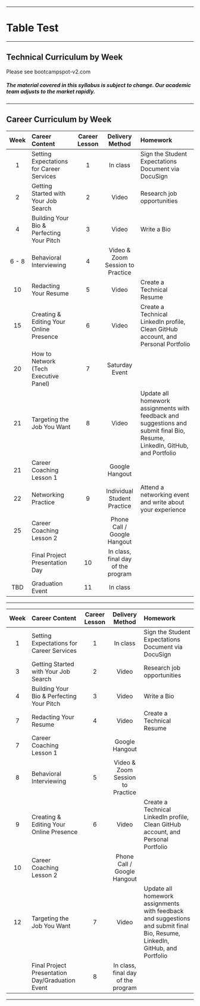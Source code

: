 -----------------------------------------
# Table Test

-----------------------------------------


## Technical Curriculum by Week

Please see bootcampspot-v2.com

##### The material covered in this syllabus is subject to change. Our academic team adjusts to the market rapidly.

-----------------------------------------
## Career Curriculum by Week

| Week | Career Content | Career Lesson | Delivery Method | Homework || :---: | :---| :---:| :---: |:---| | 1 | Setting Expectations for Career Services | 1 | In class | Sign the Student Expectations Document via DocuSign || 2 | Getting Started with Your Job Search | 2 | Video | Research job opportunities || 4 | Building Your Bio & Perfecting Your Pitch | 3 | Video | Write a Bio || 6 - 8 | Behavioral Interviewing | 4 | Video & Zoom Session to Practice | | 10 | Redacting Your Resume | 5 | Video | Create a Technical Resume || 15 | Creating & Editing Your Online Presence | 6 | Video | Create a Technical LinkedIn profile, Clean GitHub account, and Personal Portfolio || 20| How to Network (Tech Executive Panel) | 7 | Saturday Event || 21 | Targeting the Job You Want | 8 |	Video | Update all homework assignments with feedback and suggestions and submit final Bio, Resume, LinkedIn, GitHub, and Portfolio || 21 | Career Coaching Lesson 1 | | Google Hangout || 22 | Networking Practice | 9 | Individual Student Practice | Attend a networking event and write about your experience || 25 | Career Coaching Lesson 2 | | Phone Call / Google Hangout || | Final Project Presentation Day | 10 | In class, final day of the program | | TBD | Graduation Event | 11 | In class

-----------------------------------------

| Week | Career Content | Career Lesson | Delivery Method | Homework | :---: | :--- | :---: | :---: | :---| 1 | Setting Expectations for Career Services | 1 | In class | Sign the Student Expectations Document via DocuSign || 3 | Getting Started with Your Job Search | 2 | Video | Research job opportunities || 4 | Building Your Bio & Perfecting Your Pitch | 3 | Video | Write a Bio || 7 | Redacting Your Resume | 4 | Video | Create a Technical Resume || 7 | Career Coaching Lesson 1 | | Google Hangout	|| 8 | Behavioral Interviewing | 5 | Video & Zoom Session to Practice |	| 9 | Creating & Editing Your Online Presence | 6 | Video | Create a Technical LinkedIn profile, Clean GitHub account, and Personal Portfolio || 10 | Career Coaching Lesson 2 | | Phone Call / Google Hangout |	| 12 | Targeting the Job You Want | 7 | Video | Update all homework assignments with feedback and suggestions and submit final Bio, Resume, LinkedIn, GitHub, and Portfolio || | Final Project Presentation Day/Graduation Event | 8 | In class, final day of the program-----------------------------------------	


